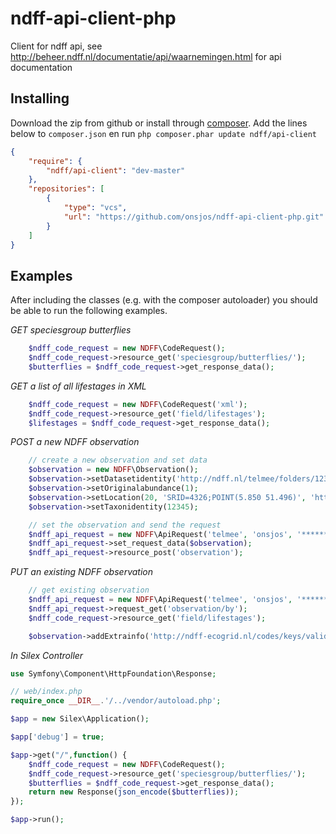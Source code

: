 ndff-api-client-php
===================
Client for ndff api, see http://beheer.ndff.nl/documentatie/api/waarnemingen.html for api documentation


Installing
------------------------
Download the zip from github or install through [composer](www.getcomposer.org). Add the lines below to `composer.json` en run
`php composer.phar update ndff/api-client`
``` JSON
{
    "require": {
        "ndff/api-client": "dev-master"
    },
    "repositories": [
        {
            "type": "vcs",
            "url": "https://github.com/onsjos/ndff-api-client-php.git"
        }
    ]    
}
```

Examples
------------------------
After including the classes (e.g. with the composer autoloader) you should be able
to run the following examples.

*GET speciesgroup butterflies*

``` php
    $ndff_code_request = new NDFF\CodeRequest();
    $ndff_code_request->resource_get('speciesgroup/butterflies/');
    $butterflies = $ndff_code_request->get_response_data();
```

*GET a list of all lifestages in XML*

``` php
    $ndff_code_request = new NDFF\CodeRequest('xml');
    $ndff_code_request->resource_get('field/lifestages');
    $lifestages = $ndff_code_request->get_response_data();
```

*POST a new NDFF observation*

``` php
    // create a new observation and set data
    $observation = new NDFF\Observation();
    $observation->setDatasetidentity('http://ndff.nl/telmee/folders/12345');
    $observation->setOriginalabundance(1);
    $observation->setLocation(20, 'SRID=4326;POINT(5.850 51.496)', 'http://ndff-ecogrid.nl/codes/locationtypes/point');
    $observation->setTaxonidentity(12345);

    // set the observation and send the request
    $ndff_api_request = new NDFF\ApiRequest('telmee', 'onsjos', '********');
    $ndff_api_request->set_request_data($observation);
    $ndff_api_request->resource_post('observation');
```

*PUT an existing NDFF observation*

``` php
    // get existing observation
    $ndff_api_request = new NDFF\ApiRequest('telmee', 'onsjos', '********');
    $ndff_api_request->request_get('observation/by');
    $ndff_code_request->resource_get('field/lifestages');

    $observation->addExtrainfo('http://ndff-ecogrid.nl/codes/keys/validation/observation_status', 'nominal', 'http://ndff-ecogrid.nl/codes/domainvalues/validation/observation_status/concept');

```

*In Silex Controller*
```php
use Symfony\Component\HttpFoundation\Response;

// web/index.php
require_once __DIR__.'/../vendor/autoload.php';

$app = new Silex\Application();

$app['debug'] = true;

$app->get("/",function() {
    $ndff_code_request = new NDFF\CodeRequest();
    $ndff_code_request->resource_get('speciesgroup/butterflies/');
    $butterflies = $ndff_code_request->get_response_data();
    return new Response(json_encode($butterflies));
});

$app->run();
```